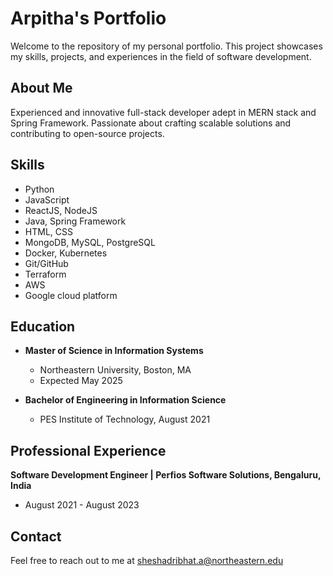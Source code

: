 

# Arpitha's Portfolio

Welcome to the repository of my personal portfolio. This project showcases my skills, projects, and experiences in the field of software development.

## About Me

Experienced and innovative full-stack developer adept in MERN stack and Spring Framework. Passionate about crafting scalable solutions and contributing to open-source projects.


## Skills

- Python
- JavaScript
- ReactJS, NodeJS
- Java, Spring Framework
- HTML, CSS
- MongoDB, MySQL, PostgreSQL
- Docker, Kubernetes
- Git/GitHub
- Terraform
- AWS
- Google cloud platform

## Education

- **Master of Science in Information Systems**
  - Northeastern University, Boston, MA
  - Expected May 2025

- **Bachelor of Engineering in Information Science**
  - PES Institute of Technology, August 2021

## Professional Experience

**Software Development Engineer | Perfios Software Solutions, Bengaluru, India**
- August 2021 - August 2023

## Contact

Feel free to reach out to me at sheshadribhat.a@northeastern.edu


